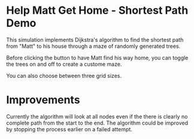 # Help Matt Get Home - Shortest Path Demo
This simulation implements Dijkstra's algorithm to find the shortest path from "Matt" to his house through a maze of randomly generated trees.

Before clicking the button to have Matt find his way home, you can toggle the trees on and off to create a custome maze.

You can also choose between three grid sizes.

# Improvements
Currently the algorithm will look at all nodes even if the there is clearly no complete path from the start to the end. The algorithm could be improved by stopping the process earlier on a failed attempt.